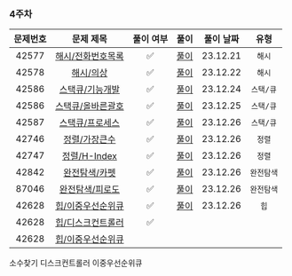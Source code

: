 ### 4주차

| 문제번호 |                         문제 제목                     | 풀이 여부 |                    풀이                    |  풀이 날짜   |     유형      |  
|:----:|:-----------------------------------------------------:|:-:|:----------------------------------------:|:--------:|:-----------:|
|42577| [해시/전화번호목록](https://school.programmers.co.kr/learn/courses/30/lessons/42577?language=java#) | ✅ | [풀이](./PGMS_42577_전화번호목록.java) | 23.12.21 | `해시` |
|42578| [해시/의상](https://school.programmers.co.kr/learn/courses/30/lessons/42578?language=java)| ✅ | [풀이](./PGMS_42578_의상.java)| 23.12.22 |`해시`|
|42586| [스택큐/기능개발](https://school.programmers.co.kr/learn/courses/30/lessons/42586?language=java)| ✅ | [풀이](./PGMS_42586_기능개발.java)| 23.12.24 |`스택/큐`|
|42586| [스택큐/올바른괄호](https://school.programmers.co.kr/learn/courses/30/lessons/12909?language=java)| ✅ | [풀이](./PGMS_12909_올바른괄호.java)| 23.12.25 |`스택/큐`| 
|42587| [스택큐/프로세스](https://school.programmers.co.kr/learn/courses/30/lessons/42587?language=java) | ✅ | [풀이](./PGMS_42587_프로세스.java) | 23.12.26 | `스택/큐` | 
|42746| [정렬/가장큰수](https://school.programmers.co.kr/learn/courses/30/lessons/42746) | ✅ | [풀이](./PGMS_42746_가장큰수.java) | 23.12.26 | `정렬` | 
|42747| [정렬/H-Index](https://school.programmers.co.kr/learn/courses/30/lessons/42747?language=java) | ✅ | [풀이](./PGMS_42747_HIndex.java) | 23.12.26 | `정렬` |
|42842| [완전탐색/카펫](https://school.programmers.co.kr/learn/courses/30/lessons/42842) | ✅ | [풀이](./PGMS_42842_카펫.java) | 23.12.26 | `완전탐색` | 
|87046| [완전탐색/피로도](https://school.programmers.co.kr/learn/courses/30/lessons/87946?language=java) | ✅ | [풀이](./PGMS_87946_피로도.java) | 23.12.26 | `완전탐색` | 
|42628| [힙/이중우선순위큐](https://school.programmers.co.kr/learn/courses/30/lessons/42628?language=java) | ✅ | [풀이](./PGMS_42628_이중우선순위큐.java)| 23.12.26 | `힙`|
|42628| [힙/디스크컨트롤러](https://school.programmers.co.kr/learn/courses/30/lessons/42627?language=java) | ✅ |  | | |
|42628| [힙/이중우선순위큐](https://school.programmers.co.kr/learn/courses/30/lessons/42628) | | | | |



소수찾기
디스크컨트롤러
이중우선순위큐